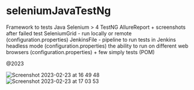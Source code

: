 # seleniumJavaTestNg

Framework to tests
Java
Selenium > 4
TestNG
AllureReport + screenshots after failed test
SeleniumGrid - run locally or remote (configuration.properties)
JenkinsFile - pipeline to run tests in Jenkins
headless mode (configuration.properties)
the ability to run on different web browsers (configuration.properties)
+
few simply tests (POM)

@2023


![Screenshot 2023-02-23 at 16 49 48](https://user-images.githubusercontent.com/93388604/220962895-d1fed966-569d-4804-a293-132b7d614424.png)
![Screenshot 2023-02-23 at 17 03 53](https://user-images.githubusercontent.com/93388604/220962917-56278564-1b4a-40a7-9130-80d697be9fd2.png)
